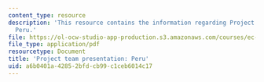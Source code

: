 ```yaml
---
content_type: resource
description: 'This resource contains the information regarding Project team presentation:
  Peru.'
file: https://ol-ocw-studio-app-production.s3.amazonaws.com/courses/ec-701j-d-lab-i-development-fall-2009/a6b0401a42852bfdcb99c1ceb6014c17_MITEC_701JF09_proj_peru.pdf
file_type: application/pdf
resourcetype: Document
title: 'Project team presentation: Peru'
uid: a6b0401a-4285-2bfd-cb99-c1ceb6014c17
---
```

